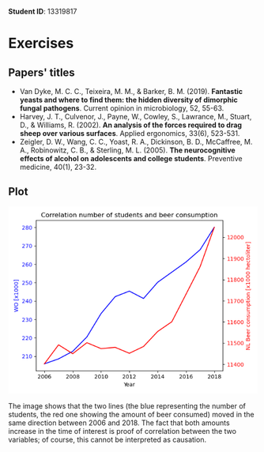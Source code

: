 **Student ID**: 13319817

# Exercises


## Papers' titles
- Van Dyke, M. C. C., Teixeira, M. M., & Barker, B. M. (2019). **Fantastic yeasts and where to find them: the hidden diversity of dimorphic fungal pathogens**. Current opinion in microbiology, 52, 55-63.
- Harvey, J. T., Culvenor, J., Payne, W., Cowley, S., Lawrance, M., Stuart, D., & Williams, R. (2002). **An analysis of the forces required to drag sheep over various surfaces**. Applied ergonomics, 33(6), 523-531.
- Zeigler, D. W., Wang, C. C., Yoast, R. A., Dickinson, B. D., McCaffree, M. A., Robinowitz, C. B., & Sterling, M. L. (2005). **The neurocognitive effects of alcohol on adolescents and college students**. Preventive medicine, 40(1), 23-32.

## Plot
![Plot showing correlation students/beer](correlation_plot.png)

The image shows that the two lines (the blue representing the number of students, the red one showing the amount of beer consumed) moved in the same direction between 2006 and 2018. The fact that both amounts increase in the time of interest is proof of correlation between the two variables; of course, this cannot be interpreted as causation.

